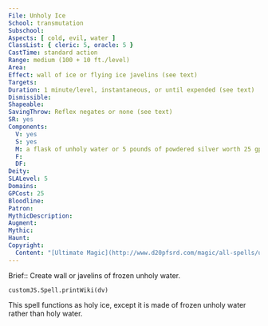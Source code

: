 ```yaml
---
File: Unholy Ice
School: transmutation
Subschool: 
Aspects: [ cold, evil, water ]
ClassList: { cleric: 5, oracle: 5 }
CastTime: standard action
Range: medium (100 + 10 ft./level)
Area: 
Effect: wall of ice or flying ice javelins (see text)
Targets: 
Duration: 1 minute/level, instantaneous, or until expended (see text)
Dismissible: 
Shapeable: 
SavingThrow: Reflex negates or none (see text)
SR: yes
Components:
  V: yes
  S: yes
  M: a flask of unholy water or 5 pounds of powdered silver worth 25 gp
  F: 
  DF: 
Deity: 
SLALevel: 5
Domains: 
GPCost: 25
Bloodline: 
Patron: 
MythicDescription: 
Augment: 
Mythic: 
Haunt: 
Copyright:
  Content: "[Ultimate Magic](http://www.d20pfsrd.com/magic/all-spells/u/unholy-ice)"
---
```

Brief:: Create wall or javelins of frozen unholy water.

```dataviewjs
customJS.Spell.printWiki(dv)
```

This spell functions as holy ice, except it is made of frozen unholy water rather than holy water.
